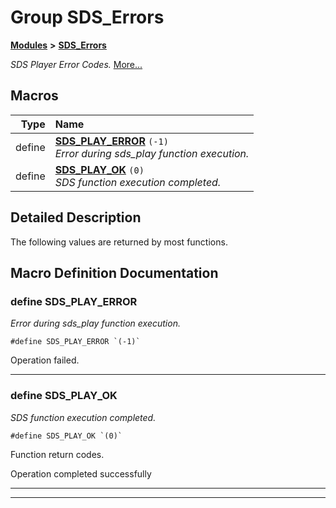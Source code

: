 

# Group SDS\_Errors



[**Modules**](modules.md) **>** [**SDS\_Errors**](group__SDS__Errors.md)



_SDS Player Error Codes._ [More...](#detailed-description)

































































## Macros

| Type | Name |
| ---: | :--- |
| define  | [**SDS\_PLAY\_ERROR**](group__SDS__Errors.md#define-sds_play_error)  `(-1)`<br>_Error during sds\_play function execution._  |
| define  | [**SDS\_PLAY\_OK**](group__SDS__Errors.md#define-sds_play_ok)  `(0)`<br>_SDS function execution completed._  |

## Detailed Description


The following values are returned by most functions. 


    
## Macro Definition Documentation





### define SDS\_PLAY\_ERROR 

_Error during sds\_play function execution._ 
```
#define SDS_PLAY_ERROR `(-1)`
```



Operation failed. 


        

<hr>



### define SDS\_PLAY\_OK 

_SDS function execution completed._ 
```
#define SDS_PLAY_OK `(0)`
```



Function return codes.


Operation completed successfully 


        

<hr>

------------------------------


